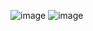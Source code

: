 ![image](https://github.com/raphaelaugustb/cstock.io/assets/66183690/afe65152-a23a-490c-8587-0ba8646e87bf)
![image](https://github.com/raphaelaugustb/cstock.io/assets/66183690/46f90089-c702-4f59-a1f6-ea79ab270117)

